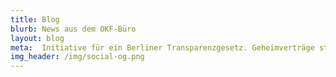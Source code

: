 ```yaml
---
title: Blog
blurb: News aus dem OKF-Büro
layout: blog
meta:  Initiative für ein Berliner Transparenzgesetz. Geheimverträge stoppen!
img_header: /img/social-og.png
---
```

